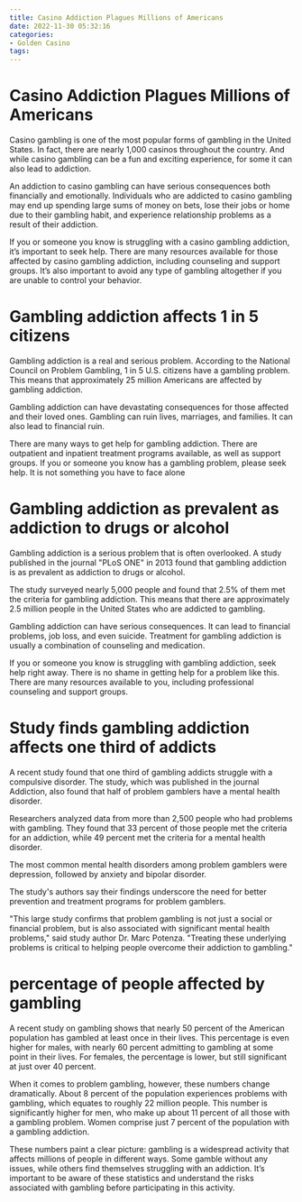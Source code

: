 ```yaml
---
title: Casino Addiction Plagues Millions of Americans 
date: 2022-11-30 05:32:16
categories:
- Golden Casino
tags:
---
```



#  Casino Addiction Plagues Millions of Americans 

Casino gambling is one of the most popular forms of gambling in the United States. In fact, there are nearly 1,000 casinos throughout the country. And while casino gambling can be a fun and exciting experience, for some it can also lead to addiction.

An addiction to casino gambling can have serious consequences both financially and emotionally. Individuals who are addicted to casino gambling may end up spending large sums of money on bets, lose their jobs or home due to their gambling habit, and experience relationship problems as a result of their addiction.

If you or someone you know is struggling with a casino gambling addiction, it’s important to seek help. There are many resources available for those affected by casino gambling addiction, including counseling and support groups. It’s also important to avoid any type of gambling altogether if you are unable to control your behavior.

#  Gambling addiction affects 1 in 5 citizens 

Gambling addiction is a real and serious problem. According to the National Council on Problem Gambling, 1 in 5 U.S. citizens have a gambling problem. This means that approximately 25 million Americans are affected by gambling addiction.

Gambling addiction can have devastating consequences for those affected and their loved ones. Gambling can ruin lives, marriages, and families. It can also lead to financial ruin.

There are many ways to get help for gambling addiction. There are outpatient and inpatient treatment programs available, as well as support groups. If you or someone you know has a gambling problem, please seek help. It is not something you have to face alone

#  Gambling addiction as prevalent as addiction to drugs or alcohol 

Gambling addiction is a serious problem that is often overlooked. A study published in the journal "PLoS ONE" in 2013 found that gambling addiction is as prevalent as addiction to drugs or alcohol.

The study surveyed nearly 5,000 people and found that 2.5% of them met the criteria for gambling addiction. This means that there are approximately 2.5 million people in the United States who are addicted to gambling.

Gambling addiction can have serious consequences. It can lead to financial problems, job loss, and even suicide. Treatment for gambling addiction is usually a combination of counseling and medication.

If you or someone you know is struggling with gambling addiction, seek help right away. There is no shame in getting help for a problem like this. There are many resources available to you, including professional counseling and support groups.

#  Study finds gambling addiction affects one third of addicts 

A recent study found that one third of gambling addicts struggle with a compulsive disorder. The study, which was published in the journal Addiction, also found that half of problem gamblers have a mental health disorder.

Researchers analyzed data from more than 2,500 people who had problems with gambling. They found that 33 percent of those people met the criteria for an addiction, while 49 percent met the criteria for a mental health disorder.

The most common mental health disorders among problem gamblers were depression, followed by anxiety and bipolar disorder.

The study's authors say their findings underscore the need for better prevention and treatment programs for problem gamblers.

"This large study confirms that problem gambling is not just a social or financial problem, but is also associated with significant mental health problems," said study author Dr. Marc Potenza. "Treating these underlying problems is critical to helping people overcome their addiction to gambling."

#  percentage of people affected by gambling

A recent study on gambling shows that nearly 50 percent of the American population has gambled at least once in their lives. This percentage is even higher for males, with nearly 60 percent admitting to gambling at some point in their lives. For females, the percentage is lower, but still significant at just over 40 percent.

When it comes to problem gambling, however, these numbers change dramatically. About 8 percent of the population experiences problems with gambling, which equates to roughly 22 million people. This number is significantly higher for men, who make up about 11 percent of all those with a gambling problem. Women comprise just 7 percent of the population with a gambling addiction.

These numbers paint a clear picture: gambling is a widespread activity that affects millions of people in different ways. Some gamble without any issues, while others find themselves struggling with an addiction. It’s important to be aware of these statistics and understand the risks associated with gambling before participating in this activity.